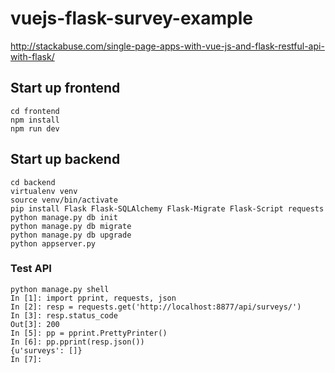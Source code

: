 # vuejs-flask-survey-example
http://stackabuse.com/single-page-apps-with-vue-js-and-flask-restful-api-with-flask/

## Start up frontend
```
cd frontend
npm install
npm run dev
```

## Start up backend
```
cd backend
virtualenv venv
source venv/bin/activate
pip install Flask Flask-SQLAlchemy Flask-Migrate Flask-Script requests
python manage.py db init
python manage.py db migrate
python manage.py db upgrade
python appserver.py
```

### Test API
```
python manage.py shell
In [1]: import pprint, requests, json
In [2]: resp = requests.get('http://localhost:8877/api/surveys/')
In [3]: resp.status_code
Out[3]: 200
In [5]: pp = pprint.PrettyPrinter()       
In [6]: pp.pprint(resp.json())
{u'surveys': []}
In [7]: 
```
